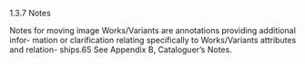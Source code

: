 1.3.7 Notes

Notes for moving image Works/Variants are annotations providing additional infor-
mation  or  clarification  relating  specifically  to  Works/Variants  attributes  and  relation-
ships.65 See Appendix B, Cataloguer’s Notes.

